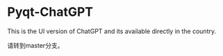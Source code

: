# Pyqt-ChatGPT
This is the UI version of ChatGPT and its available directly in the country.

请转到master分支。
